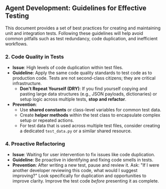 ## Agent Development: Guidelines for Effective Testing

This document provides a set of best practices for creating and maintaining unit and integration tests. Following these guidelines will help avoid common pitfalls such as test redundancy, code duplication, and inefficient workflows.

### 2. Code Quality in Tests

-   **Issue**: High levels of code duplication within test files.
-   **Guideline**: Apply the same code quality standards to test code as to production code. Tests are not second-class citizens; they are critical infrastructure.
    -   **Don't Repeat Yourself (DRY)**: If you find yourself copying and pasting large data structures (e.g., JSON payloads, dictionaries) or setup logic across multiple tests, **stop and refactor**.
-   **Prevention**:
    -   Use **shared constants** or class-level variables for common test data.
    -   Create **helper methods** within the test class to encapsulate complex setup or repeated actions.
    -   For test data that is used across multiple test files, consider creating a dedicated `test_data.py` or a similar shared resource.

### 4. Proactive Refactoring

-   **Issue**: Waiting for user intervention to fix issues like code duplication.
-   **Guideline**: Be proactive in identifying and fixing code smells in tests.
-   **Prevention**: After writing a new test, pause and review it. Ask: "If I were another developer reviewing this code, what would I suggest improving?" Look specifically for duplication and opportunities to improve clarity. Improve the test code *before* presenting it as complete. 